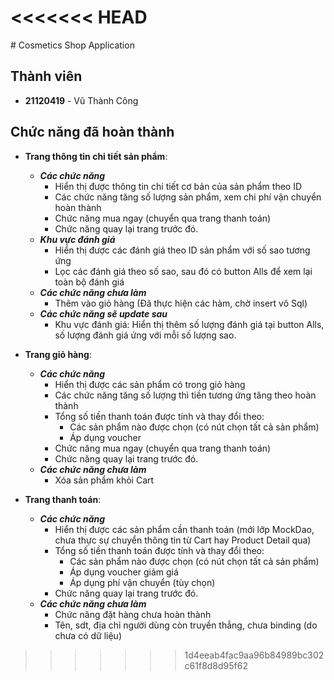 <<<<<<< HEAD
﻿
=======
﻿# Cosmetics Shop Application

## Thành viên
- **21120419** - Vũ Thành Công

## Chức năng đã hoàn thành
- **Trang thông tin chi tiết sản phẩm**: 
  - ***Các chức năng***
    - Hiển thị được thông tin chi tiết cơ bản của sản phẩm theo ID
    - Các chức năng tăng số lượng sản phẩm, xem chi phí vận chuyển hoàn thành
    - Chức năng mua ngay (chuyển qua trang thanh toán)
    - Chức năng quay lại trang trước đó.
  - ***Khu vực đánh giá***
    - Hiển thị được các đánh giá theo ID sản phẩm với số sao tương ứng
    - Lọc các đánh giá theo số sao, sau đó có button Alls để xem lại toàn bộ đánh giá
  - ***Các chức năng chưa làm***
    - Thêm vào giỏ hàng (Đã thực hiện các hàm, chờ insert vô Sql)
  - ***Các chức năng sẽ update sau***
    - Khu vực đánh giá: Hiển thị thêm số lượng đánh giá tại button Alls, số lượng đánh giá ứng với mỗi số lượng sao.

- **Trang giỏ hàng**:
  - ***Các chức năng***
    - Hiển thị được các sản phẩm có trong giỏ hàng
    - Các chức năng tăng số lượng thì tiền tương ứng tăng theo hoàn thành
    - Tổng số tiền thanh toán được tính và thay đổi theo:
      - Các sản phẩm nào được chọn (có nút chọn tất cả sản phẩm)
      - Áp dụng voucher
    - Chức năng mua ngay (chuyển qua trang thanh toán)
    - Chức năng quay lại trang trước đó.
  - ***Các chức năng chưa làm***
    - Xóa sản phẩm khỏi Cart

- **Trang thanh toán**:
  - ***Các chức năng***
    - Hiển thị được các sản phẩm cần thanh toán (mới lớp MockDao, chưa thực sự chuyển thông tin từ Cart hay Product Detail qua)
    - Tổng số tiền thanh toán được tính và thay đổi theo:
      - Các sản phẩm nào được chọn (có nút chọn tất cả sản phẩm)
      - Áp dụng voucher giảm giá
      - Áp dụng phí vận chuyển (tùy chọn)
    - Chức năng quay lại trang trước đó.
  - ***Các chức năng chưa làm***
    - Chức năng đặt hàng chưa hoàn thành
    - Tên, sdt, địa chỉ người dùng còn truyền thẳng, chưa binding (do chưa có dữ liệu)
>>>>>>> 1d4eeab4fac9aa96b84989bc302c61f8d8d95f62
